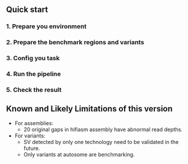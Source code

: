 
## Quick start 

### 1. Prepare you environment

### 2. Prepare the benchmark regions and variants 

### 3. Config you task 

### 4. Run the pipeline  

### 5. Check the result 










## Known and Likely Limitations of this version
* For assemblies: 
  * 20 original gaps in hifiasm assembly have abnormal read depths.
* For variants: 
  * SV detected by only one technology need to be validated in the future. 
  * Only variants at autosome are benchmarking. 



